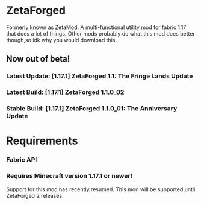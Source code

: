 # ZetaForged
Formerly known as ZetaMod. A multi-functional utility mod for fabric 1.17 that does a lot of things. Other mods probably do what this mod does better though,so idk why you would download this.

## Now out of beta!
### Latest Update: [1.17.1] ZetaForged 1.1: The Fringe Lands Update
### Latest Build: [1.17.1] ZetaForged 1.1.0_02
### Stable Build: [1.17.1] ZetaForged 1.1.0_01: The Anniversary Update

# Requirements
### Fabric API
### Requires Minecraft version 1.17.1 or newer!
Support for this mod has recently resumed. This mod will be supported until ZetaForged 2 releases.